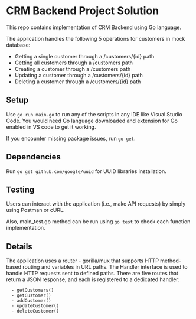 # CRM Backend Project Solution

This repo contains implementation of CRM Backend using Go language.

The application handles the following 5 operations for customers in mock database:

* Getting a single customer through a /customers/{id} path
* Getting all customers through a /customers path
* Creating a customer through a /customers path
* Updating a customer through a /customers/{id} path
* Deleting a customer through a /customers/{id} path

## Setup

Use `go run main.go` to run any of the scripts in any IDE like Visual Studio Code. You would need Go language downloaded and extension for Go enabled in VS code to get it working.

If you encounter missing package issues, run `go get`.

## Dependencies

Run `go get github.com/google/uuid` for UUID libraries installation.


## Testing

Users can interact with the application (i.e., make API requests) by simply using Postman or cURL.

Also, main_test.go method can be run using `go test` to check each function implementation.

## Details


The application uses a router - gorilla/mux that supports HTTP method-based routing and variables in URL paths.
The Handler interface is used to handle HTTP requests sent to defined paths.
There are five routes that return a JSON response, and each is registered to a dedicated handler:    

      - getCustomers()
      - getCustomer()
      - addCustomer()
      - updateCustomer()
      - deleteCustomer()
      
      
